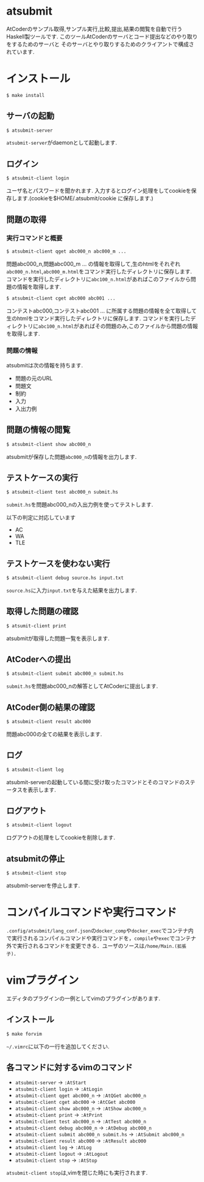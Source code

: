 # atsubmit

AtCoderのサンプル取得,サンプル実行,比較,提出,結果の閲覧を自動で行うHaskell製ツールです.
このツールAtCoderのサーバとコード提出などのやり取りをするためのサーバと
そのサーバとやり取りするためのクライアントで構成されています.

# インストール

```bash
$ make install
```

## サーバの起動

```bash
$ atsubmit-server
```

`atsubmit-server`がdaemonとして起動します.

## ログイン

```bash
$ atsubmit-client login
```
ユーザ名とパスワードを聞かれます.
入力するとログイン処理をしてcookieを保存します.(cookieを$HOME/.atsubmit/cookie に保存します.)

## 問題の取得

### 実行コマンドと概要

```bash
$ atsubmit-client qget abc000_n abc000_m ...
```
問題abc000\_n,問題abc000\_m ... の情報を取得して,生のhtmlをそれぞれ`abc000_n.html`,`abc000_m.html`をコマンド実行したディレクトリに保存します.
コマンドを実行したディレクトリに`abc100_n.html`があればこのファイルから問題の情報を取得します.

```bash
$ atsubmit-client cget abc000 abc001 ...
```

コンテストabc000,コンテストabc001 ... に所属する問題の情報を全て取得して生のhtmlをコマンド実行したディレクトリに保存します.
コマンドを実行したディレクトリに`abc100_n.html`があればその問題のみ,このファイルから問題の情報を取得します.

### 問題の情報

atsubmitは次の情報を持ちます.

+ 問題の元のURL
+ 問題文
+ 制約
+ 入力
+ 入出力例

## 問題の情報の閲覧

```bash
$ atsubmit-client show abc000_n
```

atsubmitが保存した問題`abc000_n`の情報を出力します.

## テストケースの実行

```bash
$ atsubmit-client test abc000_n submit.hs
```

`submit.hs`を問題abc000\_nの入出力例を使ってテストします.

以下の判定に対応しています

+ AC
+ WA
+ TLE

## テストケースを使わない実行

```bash
$ atsubmit-client debug source.hs input.txt
```

`source.hs`に入力`input.txt`を与えた結果を出力します.

## 取得した問題の確認

```bash
$ atsumit-client print
```

atsubmitが取得した問題一覧を表示します.

## AtCoderへの提出

```bash
$ atsubmit-client submit abc000_n submit.hs
```

`submit.hs`を問題abc000\_nの解答としてAtCoderに提出します.

## AtCoder側の結果の確認

```bash
$ atsubmit-client result abc000
```

問題abc000の全ての結果を表示します.

## ログ

```bash
$ atsubmit-client log
```

atsubmit-serverの起動している間に受け取ったコマンドとそのコマンドのステータスを表示します.

## ログアウト

```bash
$ atsubmit-client logout
```

ログアウトの処理をしてcookieを削除します.

## atsubmitの停止

```bash
$ atsubmit-client stop
```

atsubmit-serverを停止します.

# コンパイルコマンドや実行コマンド

`.config/atsubmit/lang_conf.json`の`docker_comp`や`docker_exec`でコンテナ内で実行されるコンパイルコマンドや実行コマンドを，`compile`や`exec`でコンテナ外で実行されるコマンドを変更できる．ユーザのソースは`/home/Main.(拡張子)`．


# vimプラグイン

エディタのプラグインの一例としてvimのプラグインがあります.

## インストール

```bash
$ make forvim
```

`~/.vimrc`に以下の一行を追加してください.


## 各コマンドに対するvimのコマンド

+ `atsubmit-server` -> `:AtStart`
+ `atsubmit-client login` -> `:AtLogin`
+ `atsubmit-client qget abc000_n` -> `:AtQGet abc000_n`
+ `atsubmit-client cget abc000` -> `:AtCGet abc000`
+ `atsubmit-client show abc000_n` -> `:AtShow abc000_n`
+ `atsubmit-client print` -> `:AtPrint`
+ `atsubmit-client test abc000_n` -> `:AtTest abc000_n`
+ `atsubmit-client debug abc000_n` -> `:AtDebug abc000_n`
+ `atsubmit-client submit abc000_n submit.hs` -> `:AtSubmit abc000_n`
+ `atsubmit-client result abc000` -> `:AtResult abc000`
+ `atsubmit-client log` -> `:AtLog`
+ `atsubmit-client logout` -> `:AtLogout`
+ `atsubmit-client stop` -> `:AtStop`

`atsubmit-client stop`は,vimを閉じた時にも実行されます.
